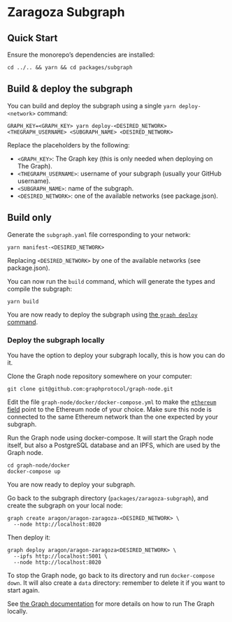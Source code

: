# Zaragoza Subgraph

## Quick Start

Ensure the monorepo’s dependencies are installed:

```console
cd ../.. && yarn && cd packages/subgraph
```

## Build & deploy the subgraph

You can build and deploy the subgraph using a single `yarn deploy-<network>` command:

```console
GRAPH_KEY=<GRAPH_KEY> yarn deploy-<DESIRED_NETWORK> <THEGRAPH_USERNAME> <SUBGRAPH_NAME> <DESIRED_NETWORK>
```

Replace the placeholders by the following:

- `<GRAPH_KEY>`: The Graph key (this is only needed when deploying on The Graph).
- `<THEGRAPH_USERNAME>`: username of your subgraph (usually your GitHub username).
- `<SUBGRAPH_NAME>`: name of the subgraph.
- `<DESIRED_NETWORK>`: one of the available networks (see package.json).

## Build only

Generate the `subgraph.yaml` file corresponding to your network:

```console
yarn manifest-<DESIRED_NETWORK>
```

Replacing `<DESIRED_NETWORK>` by one of the available networks (see package.json).

You can now run the `build` command, which will generate the types and compile the subgraph:

```console
yarn build
```

You are now ready to deploy the subgraph using [the `graph deploy` command](https://thegraph.com/docs/deploy-a-subgraph).

### Deploy the subgraph locally

You have the option to deploy your subgraph locally, this is how you can do it.

Clone the Graph node repository somewhere on your computer:

```console
git clone git@github.com:graphprotocol/graph-node.git
```

Edit the file `graph-node/docker/docker-compose.yml` to make the [`ethereum` field](https://github.com/graphprotocol/graph-node/blob/ce9aa01dcc18029122f1cf3e8f6941ffffd7653e/docker/docker-compose.yml#L20) point to the Ethereum node of your choice. Make sure this node is connected to the same Ethereum network than the one expected by your subgraph.

Run the Graph node using docker-compose. It will start the Graph node itself, but also a PostgreSQL database and an IPFS, which are used by the Graph node.

```console
cd graph-node/docker
docker-compose up
```

You are now ready to deploy your subgraph.

Go back to the subgraph directory (`packages/zaragoza-subgraph`), and create the subgraph on your local node:

```console
graph create aragon/aragon-zaragoza-<DESIRED_NETWORK> \
  --node http://localhost:8020
```

Then deploy it:

```console
graph deploy aragon/aragon-zaragoza<DESIRED_NETWORK> \
  --ipfs http://localhost:5001 \
  --node http://localhost:8020
```

To stop the Graph node, go back to its directory and run `docker-compose down`. It will also create a `data` directory: remember to delete it if you want to start again.

See [the Graph documentation](https://thegraph.com/docs/quick-start) for more details on how to run The Graph locally.
